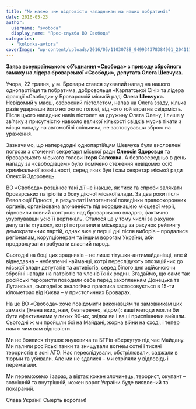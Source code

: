 ```yaml
---
title: "Ми маємо чим відповісти нападникам на наших побратимів"
date: 2016-05-23
author: 
  username: "svoboda"
  display_name: "Прес-служба ВО Свобода"
categories: 
  - "kolonka-avtora"
coverImage: "wp-content/uploads/2016/05/11030788_949934378384901_2041115470_o.jpg"
---
```


**Заява всеукраїнського об’єднання «Свобода» з приводу збройного замаху на лідера броварської «Свободи», депутата Олега Шевчука.**

Учора, 22 травня, у м. Бровари стався зухвалий напад на нашого однопартійця та побратима, добровольця «Карпатської Січі» та лідера фракції «Свободи» у Броварській міській раді **Олега Шевчука.** Невідомий у масці, озброєний пістолетом, напав на Олега ззаду, кілька разів ударивши його ногою по голові, від чого той втратив свідомість. Після цього нападник навів пістолет на дружину Олега Олену, і лише у зв’язку з присутністю навколо великої кількості свідків мусив тікати з місця нападу на автомобілі спільника, не застосувавши зброю на ураження.

Зазначимо, що напередодні однопартійцям Шевчука були висловлені погрози з оточення секретаря міської ради **Олексія Здоровця** та броварського міського голови **Ігоря Сапожка.** А безпосередньо в день нападу за «свободівцем» було помічено стеження невідомих осіб кримінальної зовнішності, серед яких був і сам секретар міської ради Олексій Здоровець.

ВО «Свобода» розцінює такі дії не інакше, як тиск та спроби залякати броварських патріотів з боку діючої міської влади. За два роки після Революції Гідності, в результаті імпотентної поведінки правоохоронних органів, організована злочинність під координацією місцевої мерії, відновили повний контроль над броварською владою, фактично узурпувавши усю її вертикаль. Сталося це у тому числі за рахунок депутатів «тушок», котрі потрапили в міськраду за рахунок рейтингу демократичних партій, однак вже у перші дні після виборів – продалися регіоналам, корупціонерам та іншим ворогам України, аби продовжувати грабувати власний народ.

Сьогодні на боці цих зрадників – не лише тітушки-антимайданівці, але й віднедавна – небезпечні найманці, котрі переслідують опозиційних до міської влади депутатів та активістів, серед білого дня здійснюючи збройні напади на патріотів та членів їхніх родин. Згадаймо, що саме так російські терористи поводили себе перед захопленням Донецька та Луганська, сьогодні ж аналогічна практика застосовується в 15-ти кілометрах від Києва – у пристоличних Броварах.

На це ВО «Свобода» хоче повідомити виконавцям та замовникам цих замахів (імена яких, нам, безперечно, відомі): ваші методи могли би бути ефективними у лихих 90-их, звідки ви і ваші приспішники вийшли. Сьогодні ж ми пройшли бої на Майдані, жорна війни на сході, і тепер нам є чим вам відповісти.

Ми не боялися тітушок януковича та БТРів «Беркуту» під час Майдану. Ми палили російські танки та знищували вогнем сотні і тисячі терористів в зоні АТО. Нас переслідували, обстрілювали, саджали в тюрми та убивали. Але ми не здалися - ми стріляли у відповідь і перемагали.

Ми переможемо і зараз, а відтак кожен злочинець, терорист, окупант – зовнішній та внутрішній, кожен ворог України буде виявлений та покараний.

Слава Україні! Смерть ворогам!

